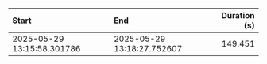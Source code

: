 | Start                      | End                        |   Duration (s) |
|:---------------------------|:---------------------------|---------------:|
| 2025-05-29 13:15:58.301786 | 2025-05-29 13:18:27.752607 |        149.451 |